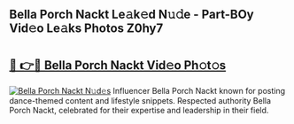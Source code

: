 ## Bella Porch Nackt Le𝚊k𝚎d N𝚞𝚍e - Part-BOy Vid𝚎o Le𝚊ks Photos Z0hy7

# <h2><a href="http://fb2u5y8.evod.top/?m=Bella+Porch+Nackt">🔗 👉🔴 Bella Porch Nackt Vid𝚎o Ph𝚘t𝚘s</a></h2>

[![Bella Porch Nackt N𝚞d𝚎s](https://i.imgur.com/8V9OHl7.gif)](http://fb2u5y8.evod.top/?m=Bella+Porch+Nackt)
Influencer Bella Porch Nackt known for posting dance-themed content and lifestyle snippets. Respected authority Bella Porch Nackt, celebrated for their expertise and leadership in their field. 
